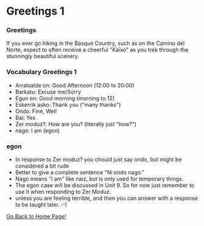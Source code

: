 # ​Greetings 1

### Greetings

If you ever go hiking in the Basque Country, such as on the Camino del Norte, expect to often receive a cheerful "Kaixo" as you trek through the stunningly beautiful scenery.

### Vocabulary Greetings 1

*   Arratsalde on: Good Afternoon (12:00 to 20:00)
*   Barkatu: Excuse me/Sorry
*   Egun on: Good morning (morning to 12)
*   Eskerrik asko: Thank you ("many thanks")
*   Ondo: Fine, Well
*   Bai: Yes
*   Zer moduz?: How are you? (literally just "how?")
*   nago: I am (egon)

### egon

*   In response to Zer moduz? you chould just say ondo, but might be considered a bit rude
*   Better to give a complete sentence "Ni ondo nago."
*   Nago means "I am" like naiz, but is only used for temporary things.
*   The egon case will be discussed in Unit 9. So for now just remember to use it when responding to Zer Moduz.
*   unless you are feeling terrible, and then you can answer with a response to be taught later. :-)

[ Go Back to Home Page!](..)